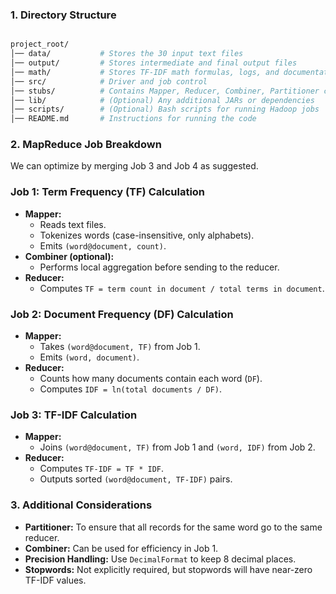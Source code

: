### **1. Directory Structure**

```graphql

project_root/
│── data/           # Stores the 30 input text files
│── output/         # Stores intermediate and final output files
│── math/           # Stores TF-IDF math formulas, logs, and documentation
│── src/            # Driver and job control
│── stubs/          # Contains Mapper, Reducer, Combiner, Partitioner classes
│── lib/            # (Optional) Any additional JARs or dependencies
│── scripts/        # (Optional) Bash scripts for running Hadoop jobs
│── README.md       # Instructions for running the code

```

### **2. MapReduce Job Breakdown**

We can optimize by merging Job 3 and Job 4 as suggested.

### **Job 1: Term Frequency (TF) Calculation**

- **Mapper:**
    - Reads text files.
    - Tokenizes words (case-insensitive, only alphabets).
    - Emits `(word@document, count)`.
- **Combiner (optional):**
    - Performs local aggregation before sending to the reducer.
- **Reducer:**
    - Computes `TF = term count in document / total terms in document`.

### **Job 2: Document Frequency (DF) Calculation**

- **Mapper:**
    - Takes `(word@document, TF)` from Job 1.
    - Emits `(word, document)`.
- **Reducer:**
    - Counts how many documents contain each word (`DF`).
    - Computes `IDF = ln(total documents / DF)`.

### **Job 3: TF-IDF Calculation**

- **Mapper:**
    - Joins `(word@document, TF)` from Job 1 and `(word, IDF)` from Job 2.
- **Reducer:**
    - Computes `TF-IDF = TF * IDF`.
    - Outputs sorted `(word@document, TF-IDF)` pairs.

### **3. Additional Considerations**

- **Partitioner:** To ensure that all records for the same word go to the same reducer.
- **Combiner:** Can be used for efficiency in Job 1.
- **Precision Handling:** Use `DecimalFormat` to keep 8 decimal places.
- **Stopwords:** Not explicitly required, but stopwords will have near-zero TF-IDF values.